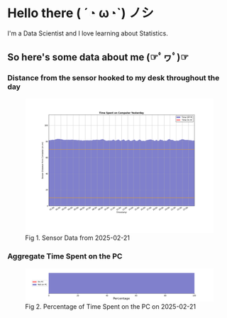 
# Hello there ( ´◔ ω◔`) ノシ

I'm a Data Scientist and I love learning about Statistics.

## So here's some data about me (☞ﾟヮﾟ)☞


### Distance from the sensor hooked to my desk throughout the day
<figure>
  <picture>
    <source media="(prefers-color-scheme: dark)" srcset="Pi/readme/graphs/lineplot/dark-plot-2025-02-21.png">
    <source media="(prefers-color-scheme: light)" srcset="Pi/readme/graphs/lineplot/light-plot-2025-02-21.png">
    <img alt="Shows a black logo in light color mode and a white one in dark color mode." src="Pi/readme/graphs/lineplot/light-plot-2025-02-21.png">
  </picture>
  <figcaption>Fig 1. Sensor Data from 2025-02-21</figcaption>
</figure>



### Aggregate Time Spent on the PC
<figure>
  <picture>
    <source media="(prefers-color-scheme: dark)" srcset="Pi/readme/graphs/barplot/dark-plot-2025-02-21.png">
    <source media="(prefers-color-scheme: light)" srcset="Pi/readme/graphs/barplot/light-plot-2025-02-21.png">
    <img alt="Shows a black logo in light color mode and a white one in dark color mode." src="Pi/readme/graphs/barplot/light-plot-2025-02-21.png">
  </picture>
  <figcaption>Fig 2. Percentage of Time Spent on the PC on 2025-02-21</figcaption>
</figure>
